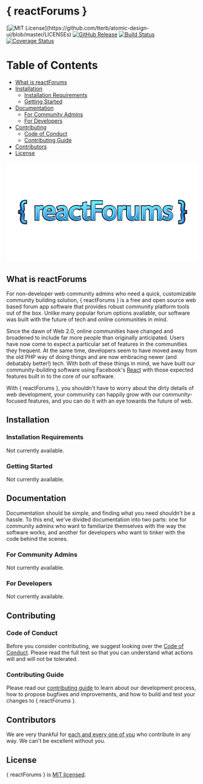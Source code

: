 # \{ reactForums \}

[![MIT License](https://img.shields.io/apm/l/atomic-design-ui.svg?)](https://github.com/tterb/atomic-design-ui/blob/master/LICENSEs) [![GitHub Release](https://img.shields.io/badge/release-0.0.0-blue)]() [![Build Status](https://travis-ci.org/reactForums/reactForums.svg?branch=master)](https://travis-ci.org/reactForums/reactForums) [![Coverage Status](https://coveralls.io/repos/github/reactForums/reactForums/badge.svg?branch=setup)](https://coveralls.io/github/reactForums/reactForums?branch=setup)

# Table of Contents

- [What is reactForums](#reactForums)
- [Installation](#getting-started)
  - [Installation Requirements](#installation-requirements)
  - [Getting Started](#getting-started)
- [Documentation](#documentation)
  - [For Community Admins](#for-community-admins)
  - [For Developers](#for-developers)
- [Contributing](#contributing)
  - [Code of Conduct](#code-of-conduct)
  - [Contributing Guide](#contributing-guide)
- [Contributors](#contributors)
- [License](#license)

![reactForums](/public/logos/logo-04.png)

## What is reactForums

For non-developer web community admins who need a quick, customizable community building solution, { reactForums } is a free and open source web based forum app software that provides robust community platform tools out of the box. Unlike many popular forum options available, our software was built with the future of tech and online communities in mind.

Since the dawn of Web 2.0, online communities have changed and broadened to include far more people than originally anticipated. Users have now come to expect a particular set of features in the communities they frequent. At the same time, developers seem to have moved away from the old PHP way of doing things and are now embracing newer (and debatably better!) tech. With both of these things in mind, we have built our community-building software using Facebook's [React](http://reactjs.org) with those expected features built in to the core of our software.

With { reactForums }, you shouldn't have to worry about the dirty details of web development, your community can happily grow with our community-focused features, and you can do it with an eye towards the future of web.

## Installation

### Installation Requirements

Not currently available.

### Getting Started

Not currently available.

## Documentation

Documentation should be simple, and finding what you need shouldn't be a hassle.
To this end, we've divided documentation into two parts: one for community admins who want to familiarize themselves with the way the software works, and another for developers who want to tinker with the code behind the scenes.

### For Community Admins

Not currently available.

### For Developers

Not currently available.

## Contributing

### Code of Conduct

Before you consider contributing, we suggest looking over the [Code of Conduct](./CODE_OF_CONDUCT.md). Please read the full text so that you can understand what actions will and will not be tolerated.

### Contributing Guide

Please read our [contributing guide](./CONTRIBUTING.md) to learn about our development process, how to propose bugfixes and improvements, and how to build and test your changes to \{ reactForums \}.

## Contributors

We are very thankful for [each and every one of you](./CONTRIBUTORS.MD) who contribute in any way. We can't be excellent without you.

## License

\{ reactForums \} is [MIT licensed](./LICENSE).
